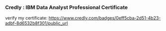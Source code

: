 ### Credly : IBM Data Analyst Professional Certificate

verify my certificate:
https://www.credly.com/badges/0eff5cba-2d51-4b23-adbf-8d6532b8f301/public_url
